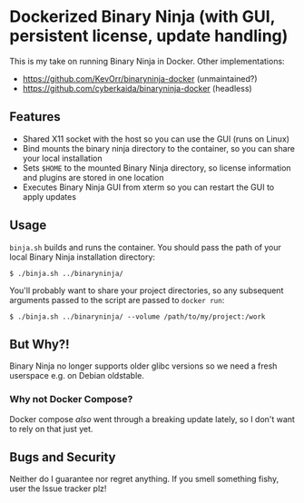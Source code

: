 # Dockerized Binary Ninja (with GUI, persistent license, update handling)

This is my take on running Binary Ninja in Docker. Other implementations:
- https://github.com/KevOrr/binaryninja-docker (unmaintained?)
- https://github.com/cyberkaida/binaryninja-docker (headless)

## Features

- Shared X11 socket with the host so you can use the GUI (runs on Linux)
- Bind mounts the binary ninja directory to the container, so you can share your local installation
- Sets `$HOME` to the mounted Binary Ninja directory, so license information and plugins are stored in one location
- Executes Binary Ninja GUI from xterm so you can restart the GUI to apply updates

## Usage

`binja.sh` builds and runs the container. You should pass the path of your local Binary Ninja installation directory:

`$ ./binja.sh ../binaryninja/`

You'll probably want to share your project directories, so any subsequent arguments passed to the script are passed to `docker run`:

`$ ./binja.sh ../binaryninja/ --volume /path/to/my/project:/work`

## But Why?!

Binary Ninja no longer supports older glibc versions so we need a fresh userspace e.g. on Debian oldstable. 

### Why not Docker Compose?

Docker compose _also_ went through a breaking update lately, so I don't want to rely on that just yet.

## Bugs and Security

Neither do I guarantee nor regret anything. If you smell something fishy, user the Issue tracker plz!

